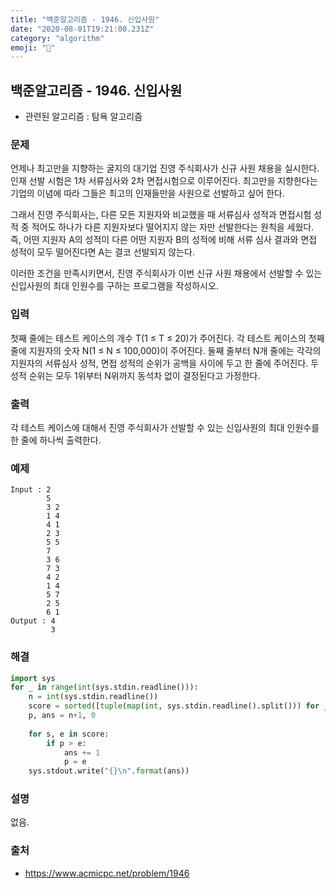 ```yaml
---
title: "백준알고리즘 - 1946. 신입사원"
date: "2020-08-01T19:21:00.231Z"
category: "algorithm"
emoji: "🧍"
---
```


## 백준알고리즘 - 1946. 신입사원

- 관련된 알고리즘 : 탐욕 알고리즘

### 문제

언제나 최고만을 지향하는 굴지의 대기업 진영 주식회사가 신규 사원 채용을 실시한다. 인재 선발 시험은 1차 서류심사와 2차 면접시험으로 이루어진다. 최고만을 지향한다는 기업의 이념에 따라 그들은 최고의 인재들만을 사원으로 선발하고 싶어 한다.

그래서 진영 주식회사는, 다른 모든 지원자와 비교했을 때 서류심사 성적과 면접시험 성적 중 적어도 하나가 다른 지원자보다 떨어지지 않는 자만 선발한다는 원칙을 세웠다. 즉, 어떤 지원자 A의 성적이 다른 어떤 지원자 B의 성적에 비해 서류 심사 결과와 면접 성적이 모두 떨어진다면 A는 결코 선발되지 않는다.

이러한 조건을 만족시키면서, 진영 주식회사가 이번 신규 사원 채용에서 선발할 수 있는 신입사원의 최대 인원수를 구하는 프로그램을 작성하시오.

### 입력

첫째 줄에는 테스트 케이스의 개수 T(1 ≤ T ≤ 20)가 주어진다. 각 테스트 케이스의 첫째 줄에 지원자의 숫자 N(1 ≤ N ≤ 100,000)이 주어진다. 둘째 줄부터 N개 줄에는 각각의 지원자의 서류심사 성적, 면접 성적의 순위가 공백을 사이에 두고 한 줄에 주어진다. 두 성적 순위는 모두 1위부터 N위까지 동석차 없이 결정된다고 가정한다.

### 출력

각 테스트 케이스에 대해서 진영 주식회사가 선발할 수 있는 신입사원의 최대 인원수를 한 줄에 하나씩 출력한다.

### 예제 

```
Input : 2
        5
        3 2
        1 4
        4 1
        2 3
        5 5
        7
        3 6
        7 3
        4 2
        1 4
        5 7
        2 5
        6 1
Output : 4
         3
```

### 해결

```python
import sys 
for _ in range(int(sys.stdin.readline())):
    n = int(sys.stdin.readline()) 
    score = sorted([tuple(map(int, sys.stdin.readline().split())) for _ in range(n)], key=lambda x:x[0])
    p, ans = n+1, 0 
    
    for s, e in score: 
        if p > e: 
            ans += 1 
            p = e 
    sys.stdout.write("{}\n".format(ans))
```

### 설명

없음.

### 출처

- https://www.acmicpc.net/problem/1946
